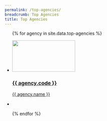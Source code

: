 ```yaml
---
permalink: /top-agencies/
breadcrumb: Top Agencies
title: Top Agencies
---
```


<div class="block-grid" markdown=1>
<ul>
  
{% for agency in site.data.top-agencies %}
  
  <div class="grid-item" markdown=1>
  <li> 
    <a href="{{ agency.website }}" style="color: black text-decoration: none">
      <img src="{{ agency.image-url }}" style="height: 100px; width:200px;"/>
      <h3> {{ agency.code }} </h3>
      <p> {{ agency.name }} </p>
    </a>
  </li>
  </div>
  
  <div class="grid-item filler" markdown=1>
  <li></li>
  </div>
   
{% endfor %}

</ul>
</div>


